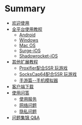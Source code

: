 # Summary

* [欢迎使用](README.md)
* [全平台使用教程]()
  * [Android](quan-ping-tai-shi-yong-jiao-cheng/androidduan-shi-yong-jiao-cheng.md)
  * [Windows](quan-ping-tai-shi-yong-jiao-cheng/windowsshi-yong-jiao-cheng.md)
  * [Mac OS](quan-ping-tai-shi-yong-jiao-cheng/macshi-yong-jiao-cheng.md)
  * [Surge-iOS](quan-ping-tai-shi-yong-jiao-cheng/iosduan-shi-yong-jiao-cheng.md)
  * [Shadowrocket-iOS](quan-ping-tai-shi-yong-jiao-cheng/shadowrocket-ios.md)
* [其他扩展教程]()
  * [Proxifier配合SSR  玩游戏](kuo-zhan-jiao-cheng/proxifierpei-he-ssr-wan-you-xi.md)
  * [SocksCap64配合SSR 玩游戏](kuo-zhan-jiao-cheng/sockscap64pei-he-ssr-wan-you-xi.md)
  * [手游篇--手机模拟器](kuo-zhan-jiao-cheng/mo-ni-qi.md)
* [客户端下载](xia-zai-di-zhi.md)
* [使用问答]()
  * [使用服务](qi-ta-wen-ti/shi-yong-fu-wu.md)
  * [网络问题](qi-ta-wen-ti/wang-luo-wen-ti.md)
  * [隐私问题](qi-ta-wen-ti/yin-si-wen-ti.md)
* [问题集锦 Q&A](wen-ti-ji-jin-q-and-a.md)



